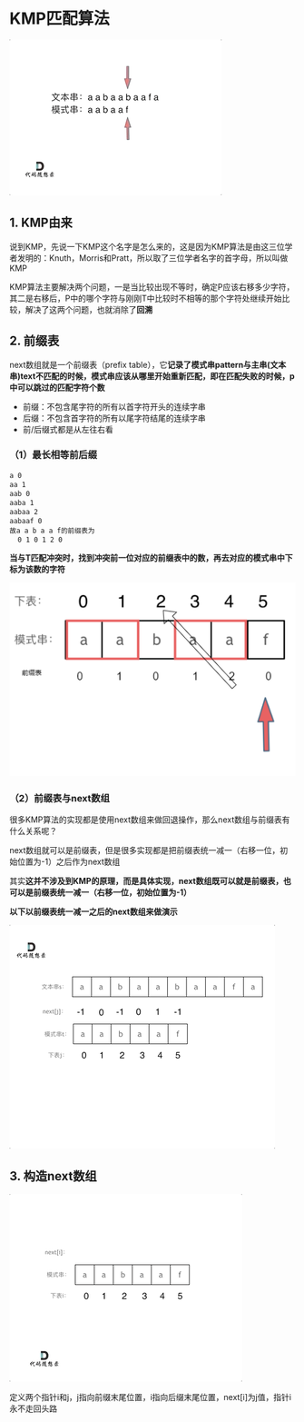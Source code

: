 # KMP匹配算法

![](img/KMP匹配算法.assets/KMP精讲1.gif)

## 1. KMP由来

说到KMP，先说一下KMP这个名字是怎么来的，这是因为KMP算法是由这三位学者发明的：Knuth，Morris和Pratt，所以取了三位学者名字的首字母，所以叫做KMP

KMP算法主要解决两个问题，一是当比较出现不等时，确定P应该右移多少字符，其二是右移后，P中的哪个字符与刚刚T中比较时不相等的那个字符处继续开始比较，解决了这两个问题，也就消除了**回溯**

 

## 2. 前缀表

next数组就是一个前缀表（prefix table），它**记录了模式串pattern与主串(文本串)text不匹配的时候，模式串应该从哪里开始重新匹配，即在匹配失败的时候，p中可以跳过的匹配字符个数**

* 前缀：不包含尾字符的所有以首字符开头的连续字串
* 后缀：不包含首字符的所有以尾字符结尾的连续字串
* 前/后缀式都是从左往右看



### （1）最长相等前后缀

```
a 0
aa 1
aab 0
aaba 1
aabaa 2
aabaaf 0
故a a b a a f的前缀表为
  0 1 0 1 2 0
```

**当与T匹配冲突时，找到冲突前一位对应的前缀表中的数，再去对应的模式串中下标为该数的字符**

![](img/KMP匹配算法.assets/kmp.png)

### （2）前缀表与next数组

很多KMP算法的实现都是使用next数组来做回退操作，那么next数组与前缀表有什么关系呢？

next数组就可以是前缀表，但是很多实现都是把前缀表统一减一（右移一位，初始位置为-1）之后作为next数组

其实**这并不涉及到KMP的原理，而是具体实现，next数组既可以就是前缀表，也可以是前缀表统一减一（右移一位，初始位置为-1）**

**以下以前缀表统一减一之后的next数组来做演示**

![KMP精讲4](img/KMP匹配算法.assets/KMP精讲4.gif)

## 3. 构造next数组

![](img/KMP匹配算法.assets/KMP精讲3.gif)

定义两个指针i和j，j指向前缀末尾位置，i指向后缀末尾位置，next[i]为j值，指针i永不走回头路
